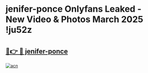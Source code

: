 # jenifer-ponce Onlyfans Leaked - New Video & Photos March 2025 !ju52z

# <h2><a href="https://hi0yrd.iuczelnia.edu.pl?title=jenifer-ponce&ref=ju52z">🔗👉 🔴 jenifer-ponce</a></h2>

[![acn](https://github.com/user-attachments/assets/0f9c940e-d8b0-45ae-aac7-cd30a18b3e1c)](https://hi0yrd.iuczelnia.edu.pl?title=jenifer-ponce&ref=ju52z)

